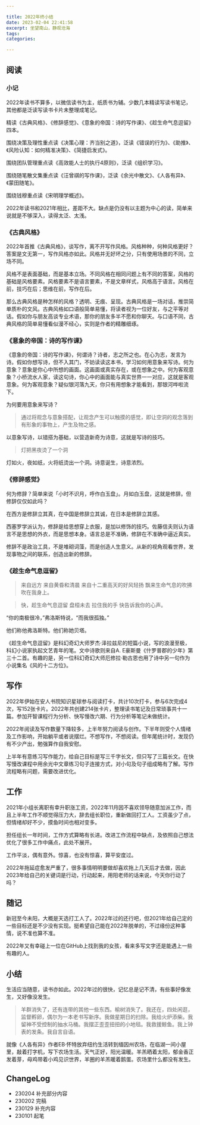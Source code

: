 ```yaml
---

title: 2022年终小结
date: 2023-02-04 22:41:58
excerpt: 坐望南山，静观沧海
tags: 
categories: 

---
```


## 阅读

### 小记

2022年读书不算多，以微信读书为主，纸质书为辅。少数几本精读写读书笔记，其他都是泛读写读书卡片未整理成笔记。

精读《古典风格》、《修辞感觉》、《意象的帝国：诗的写作课》、《趁生命气息逗留》四本。

围绕决策及理性重点读《决策心理：齐当别之道》，泛读《错误的行为》、《助推》、《风险认知：如何精准决策》、《简捷启发式》。

围绕团队管理重点读《高效能人士的执行4原则》，泛读《组织学习》。

围绕随笔散文集重点读《汪曾祺的写作课》，泛读《余光中散文》、《人各有异》、《蒙田随笔》。

围绕钱穆重点读《宋明理学概述》。

2022年读书和2021年相比，差距不大。缺点是仍没有以主题为中心的读，简单来说就是不够深入，读得太泛、太浅。

### 《古典风格》

2022年首推《古典风格》，谈写作，离不开写作风格。风格种种，何种风格更好？答案是文无第一，写作风格亦如此。风格并无好坏之分，只有使用场景的不同，立场不同。

风格不是表面基础，而是基本立场。不同风格在相同问题上有不同的答案，风格的基础是风格要素。风格要素不是语言要素，不是文章样式，风格高于语言。风格在前，技巧在后；思维在前，写作在后。

那么古典风格是种怎样的风格？透明、无痕、呈现。古典风格是一场对话，推崇简单质朴的文风。古典风格如口语般简单易懂，将读者视为一位好友，与之平等对话。假如你与朋友高谈专业术语，那你的朋友多半不愿和你聊天。与口语不同，古典风格的简单易懂看似漫不经心，实则是作者的精雕细琢。

### 《意象的帝国：诗的写作课》

《意象的帝国：诗的写作课》，何谓诗？诗者，志之所之也。在心为志，发言为诗。假如你想写诗，但不入其门，不妨读读这本书，学习如何用意象来写诗。何为意象？意象是你心中所想的画面。这画面或真实存在，或在想象之中。何为客观意象？小桥流水人家，读这句诗，你心中的画面能与真实世界一一对应，这就是客观意象。何为客观意象？疑似银河落九天，你只有用想象才能看到，那银河哗啦流下。

为何要用意象来写诗？

> 通过将观念与意象搭配，让观念产生可以触摸的感觉，即让空洞的观念落到有形象的事物上，产生及物之感。

以意象写诗，以错搭为基础，以营造新奇为诗意，这就是写诗的技巧。

> 灯把黑夜烫了一个洞

灯如火，夜如纸，火将纸烫出一个洞。诗意诞生，诗意浓烈。

### 《修辞感觉》

何为修辞？简单来说「小时不识月，呼作白玉盘」。月如白玉盘，这就是修辞。但修辞仅仅如此吗？

在西方是修辞立其真，在中国是修辞立其诚，在日本是修辞立其感。

西塞罗学派认为，修辞是给思想穿上衣服，是加以修饰的技巧。佐藤信夫则认为语言不是思想的外衣，而是思想本身。语言总是不准确，修辞在不准确中逼近真实。

修辞不是政治工具，不是堆砌词藻，而是创造人生意义。从新的视角观看世界，发现事物之间的联系，创造出新的修辞。

### 《趁生命气息逗留》

> 来自远方
> 来自黄昏和清晨
> 来自十二重高天的好风轻扬
> 飘来生命气息的吹拂
> 吹在我身上。

> 快，趁生命气息逗留
> 盘桓未去
> 拉住我的手
> 快告诉我你的心声。

“你的南极很冷，”弗洛斯特说，“而我很孤独。”

他们称他弗洛斯特。他们称她贝塔。

《趁生命气息逗留》是科幻奇幻大师罗杰·泽拉兹尼的短篇小说，写的浪漫至极，科幻小说家执起文艺青年的笔。文中诗歌则来自A. E豪斯曼《什罗普郡的少年》第三十二首。有趣的是，另一位科幻奇幻大师厄修拉·勒古恩也用了诗中另一句作为小说集名《风的十二方位》。

## 写作

2022年伊始在安人书院知识星球参与阅读打卡，共计10次打卡，参与6次完成4次，写152张卡片。2022年共创建214张卡片，整理读书笔记及日常琐事共十一篇。参加开智课程行为分析、快写慢改六期、行为分析等笔记未做统计。

2022年阅读及写作数量下降较多，上半年努力阅读与创作。下半年则受个人情绪及工作影响，开始躺平或者说摆烂。不想写作，不想阅读。但年尾统计时，发现仍有不少产出，勉强算作自我安慰。

上半年有意练习写作能力，给自己目标是写三千字长文，但只写了三篇长文。在快写慢改课程中用余光中文章练习句子连接方式，对小句及句子组成略有了解。写作流程略有问题，需要改进优化。

## 工作

2021年小组长离职有幸升职涨工资，2022年11月因不喜欢领导随意加派工作，而且上半年工作不顺觉得压力大，辞去组长职位，重新做回打工人。工资虽少了点，但情绪却好不少，摸鱼时间也相对变多。

担任组长一年时间，工作方式算略有长进。改进工作流程中缺点，及依照自己想法优化了很多工作中痛点，此处不展开。

工作平淡，偶有意外。惊喜，也没有惊喜，算平安度过。

2022年拖延症愈发严重了，很多事情明明要做却喜欢拖上几天后才去做，因此2023年给自己的关键词是行动，行动起来，用阳老师的话来说，今天你行动了吗？

## 随记

新冠至今未阳，大概是天选打工人了。2022年过的还行吧，但2021年给自己定的一些目标还是不少没有实现。挺希望自己能在2022年脱单的，不过缘份这种事情，说不准也算不准。

2022年又有幸碰上一位在GitHub上找到我的女孩，看来多写文字还是能遇上一些有趣的人。

## 小结

生活应当随意，读书亦如此。2022年过的很快，记忆总是记不清，有些事好像发生，又好像没发生。

> 羊群消失了，还有连带的其他一些东西。榆树消失了。我还在，四处闲逛，监督孵卵，偶尔为一本老书写新序。我做星期日的扫除。我给火炉添柴。我留神不受控制的抽水马桶。我摆正歪歪扭扭的小地毯。我救援鲸鱼。我上钟表的发条。我自言自语。

就像《人各有异》作者EB·怀特放弃纽约生活转到缅因州农场，在临湖一间小屋里，敲着打字机，写下农场生活。天气正好，阳光温暖。羊羔晒着太阳，郁金香正发着芽，母鸡带着小鸡见识世界，羊圈的羊羔暖着鹅蛋。农场里什么都没有发生。

## ChangeLog

- 230204 补充部分内容
- 230202 完稿
- 230129 补充内容
- 230101 起笔
